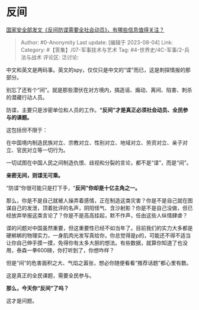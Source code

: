 # 反间
[国家安全部发文《反间防谍需要全社会动员》，有哪些信息值得关注？](https://www.zhihu.com/question/615030206/answer/3150035871)

> Author: #0-Anonymity
> Last update: [编辑于 2023-08-04]
> Link:
> Category: #【答集】/07-军事技术与艺术
> Tag: #4-世界史/4C-军事/2-兵法与战术
> 评论区:
> 泛讨论:

中文和英文是两码事。英文的spy，仅仅只是中文的“谍”而已，这是刺探情报的那部分。

别忘了还有个“间”。就是那些潜伏在对方境内，搞造谣、煽动、离间、陷害、刺杀的潜藏行动人员。

防谍，主要只是涉密单位和人员的工作。**“反间”才是真正必须社会动员、全民参与的课题。**

这包括但不限于：

在中国境内制造民族对立、宗教对立、性别对立、地域对立、劳资对立、亲子对立、官民对立等一切行为。

一切试图在中国人民之间制造仇恨、歧视和分裂的言论，都不是“谍”，而是“间”。

**亲密无间，则谍无可乘。**

“防谍”你很可能只是打下手，“**反间”你却是十亿主角之一。**

那么，你是不是自己就被人操弄着感情，正在制造这类灾害？你是不是自己就在图谋自己的发泄，顶着批评的名声，阴阳怪气、含沙射影？你是不是自己没做，但已经放弃举报这类言论了？你是不是高高挂起，默不作声，任由这些人纵情肆虐？

谍的问题对中国虽然重要，但这重要性已经不如当年了。目前我们的实力大多都是硬梆梆的物理实力，一身肌肉光发写真给你，你总觉得是p的，可能还不得不适当让你自己伸手摸一摸，免得你有太多大胆的想法。有些数据，就算你知道了也没用，泰森一拳600磅，你打听到了，你想咋样？

但是“间”的危害面积之大、气焰之嚣张，想必你随便看看“推荐话题”都心里有数。

这是真正的全民课题，需要全民参与。

**那么，今天你“反间”了吗？**

这才是问题。
